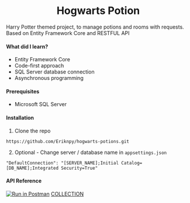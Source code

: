 <h1 align="center">Hogwarts Potion</h1>
Harry Potter themed project, to manage potions and rooms with requests. Based on Entity Framework Core and RESTFUL API 

#### What did I learn?

- Entity Framework Core
- Code-first approach
- SQL Server database connection
- Asynchronous programming

#### Prerequisites

- Microsoft SQL Server

#### Installation

1. Clone the repo
```
https://github.com/Eriknpy/hogwarts-potions.git
```
2. Optional - Change server / database name in `appsettings.json`
```
"DefaultConnection": "[SERVER_NAME];Initial Catalog=[DB_NAME];Integrated Security=True"
```

#### API Reference
[![Run in Postman](https://run.pstmn.io/button.svg)](https://god.gw.postman.com/run-collection/21442554-11740c6b-b887-455c-987b-f7eb96034863?action=collection%2Ffork&collection-url=entityId%3D21442554-11740c6b-b887-455c-987b-f7eb96034863%26entityType%3Dcollection%26workspaceId%3D984256e6-c845-487b-8870-a9b9d22dbdd9#?env%5BHogwarts%20Potions%5D=W3sia2V5IjoiYmFzZV91cmwiLCJ2YWx1ZSI6Imh0dHBzOi8vbG9jYWxob3N0OjQ0MzkwIiwiZW5hYmxlZCI6dHJ1ZSwidHlwZSI6ImRlZmF1bHQifSx7ImtleSI6InJvb21fY29udHJvbGxlciIsInZhbHVlIjoiL3Jvb20vIiwiZW5hYmxlZCI6dHJ1ZSwidHlwZSI6ImRlZmF1bHQifSx7ImtleSI6InBvdGlvbnNfY29udHJvbGxlciIsInZhbHVlIjoiL3BvdGlvbiIsImVuYWJsZWQiOnRydWUsInR5cGUiOiJkZWZhdWx0In1d)
[COLLECTION](https://api.postman.com/collections/21442554-11740c6b-b887-455c-987b-f7eb96034863?access_key=PMAT-01GQ6876HMSY235RA81N8SSB9S)
